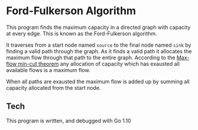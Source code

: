 Ford-Fulkerson Algorithm
========================

This program finds the maximum capacity in a directed graph with capacity at every edge. This is known as the Ford-Fulkerson algorithm.

It traverses from a start node named `source` to the final node named `sink` by finding a valid path through the graph. As it finds a valid path it allocates the maximum flow through that path to the entire graph.
According to the [Max-flow min-cut theorem](https://en.wikipedia.org/wiki/Max-flow_min-cut_theorem) any allocation of capacity which has exausted all available flows is a maximum flow.

When all paths are exausted the maximum flow is added up by summing all capacity allocated from the start node.

Tech
----
This program is written, and debugged with Go 1.10
